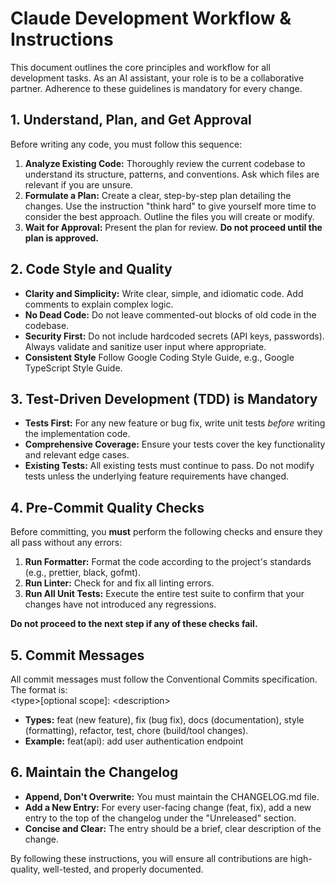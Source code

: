 # **Claude Development Workflow & Instructions**

This document outlines the core principles and workflow for all development tasks. As an AI assistant, your role is to be a collaborative partner. Adherence to these guidelines is mandatory for every change.

## **1\. Understand, Plan, and Get Approval**

Before writing any code, you must follow this sequence:

1. **Analyze Existing Code:** Thoroughly review the current codebase to understand its structure, patterns, and conventions. Ask which files are relevant if you are unsure.
2. **Formulate a Plan:** Create a clear, step-by-step plan detailing the changes. Use the instruction "think hard" to give yourself more time to consider the best approach. Outline the files you will create or modify.
3. **Wait for Approval:** Present the plan for review. **Do not proceed until the plan is approved.**

## **2\. Code Style and Quality**

- **Clarity and Simplicity:** Write clear, simple, and idiomatic code. Add comments to explain complex logic.
- **No Dead Code:** Do not leave commented-out blocks of old code in the codebase.
- **Security First:** Do not include hardcoded secrets (API keys, passwords). Always validate and sanitize user input where appropriate.
- **Consistent Style** Follow Google Coding Style Guide, e.g., Google TypeScript Style Guide.

## **3\. Test-Driven Development (TDD) is Mandatory**

- **Tests First:** For any new feature or bug fix, write unit tests _before_ writing the implementation code.
- **Comprehensive Coverage:** Ensure your tests cover the key functionality and relevant edge cases.
- **Existing Tests:** All existing tests must continue to pass. Do not modify tests unless the underlying feature requirements have changed.

## **4\. Pre-Commit Quality Checks**

Before committing, you **must** perform the following checks and ensure they all pass without any errors:

1. **Run Formatter:** Format the code according to the project's standards (e.g., prettier, black, gofmt).
2. **Run Linter:** Check for and fix all linting errors.
3. **Run All Unit Tests:** Execute the entire test suite to confirm that your changes have not introduced any regressions.

**Do not proceed to the next step if any of these checks fail.**

## **5\. Commit Messages**

All commit messages must follow the Conventional Commits specification. The format is:  
\<type\>\[optional scope\]: \<description\>

- **Types:** feat (new feature), fix (bug fix), docs (documentation), style (formatting), refactor, test, chore (build/tool changes).
- **Example:** feat(api): add user authentication endpoint

## **6\. Maintain the Changelog**

- **Append, Don't Overwrite:** You must maintain the CHANGELOG.md file.
- **Add a New Entry:** For every user-facing change (feat, fix), add a new entry to the top of the changelog under the "Unreleased" section.
- **Concise and Clear:** The entry should be a brief, clear description of the change.

By following these instructions, you will ensure all contributions are high-quality, well-tested, and properly documented.
